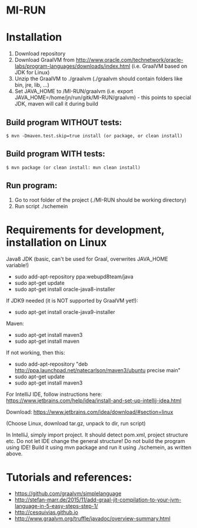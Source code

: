 # MI-RUN

# Installation

1. Download repository
2. Download GraalVM from http://www.oracle.com/technetwork/oracle-labs/program-languages/downloads/index.html (i.e. GraalVM based on JDK for Linux)
3. Unzip the GraalVM to ./graalvm (./graalvm should contain folders like bin, jre, lib, ...)
4. Set JAVA_HOME to <absolute path to MI-RUN>/MI-RUN/graalvm (i.e. export JAVA_HOME=/home/jn/run/gitk/MI-RUN/graalvm) - this points to special JDK, maven will call it during build

## Build program WITHOUT tests:

```
$ mvn -Dmaven.test.skip=true install (or package, or clean install)
```

## Build program WITH tests:

```
$ mvn package (or clean install: mvn clean install)
```

## Run program:
1. Go to root folder of the project (./MI-RUN should be working directory)
2. Run script ./schemein


# Requirements for development, installation on Linux

Java8 JDK (basic, can't be used for Graal, overwrites JAVA_HOME variable!)
*  sudo add-apt-repository ppa:webupd8team/java
*  sudo apt-get update
*  sudo apt-get install oracle-java8-installer

If JDK9 needed (it is NOT supported by GraalVM yet!):
* sudo apt-get install oracle-java9-installer

Maven:

*  sudo apt-get install maven3
* sudo apt-get install maven

If not working, then this:

*  sudo add-apt-repository "deb http://ppa.launchpad.net/natecarlson/maven3/ubuntu precise main"
*  sudo apt-get update
* sudo apt-get install maven3

For IntelliJ IDE, follow instructions here: https://www.jetbrains.com/help/idea/install-and-set-up-intellij-idea.html

Download: https://www.jetbrains.com/idea/download/#section=linux

(Choose Linux, download tar.gz, unpack to dir, run script)

In IntelliJ, simply import project. It should detect pom.xml, project structure etc. Do not let IDE change the general structure! Do not build the program using IDE!
Build it using mvn package and run it using ./schemein, as written above.

# Tutorials and references:
* https://github.com/graalvm/simplelanguage
* http://stefan-marr.de/2015/11/add-graal-jit-compilation-to-your-jvm-language-in-5-easy-steps-step-1/
* http://cesquivias.github.io
* http://www.graalvm.org/truffle/javadoc/overview-summary.html